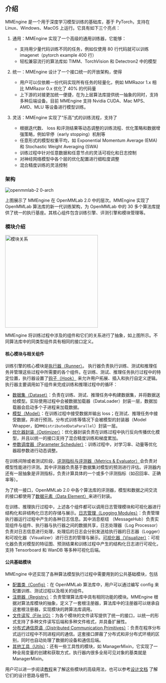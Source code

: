 ## 介绍

MMEngine 是一个用于深度学习模型训练的基础库，基于 PyTorch，支持在 Linux、Windows、MacOS 上运行。它具有如下三个亮点：

1. 通用：MMEngine 实现了一个高级的通用训练器，它能够：

   - 支持用少量代码训练不同的任务，例如仅使用 80 行代码就可以训练 imagenet（pytorch example 400 行）
   - 轻松兼容流行的算法库如 TIMM、TorchVision 和 Detectron2 中的模型

2. 统一：MMEngine 设计了一个接口统一的开放架构，使得

   - 用户可以仅依赖一份代码实现所有任务的轻量化，例如 MMRazor 1.x 相比 MMRazor 0.x 优化了 40% 的代码量
   - 上下游的对接更加统一便捷，在为上层算法库提供统一抽象的同时，支持多种后端设备。目前 MMEngine 支持 Nvidia CUDA、Mac MPS、AMD、MLU 等设备进行模型训练。

3. 灵活：MMEngine 实现了“乐高”式的训练流程，支持了

   - 根据迭代数、 loss 和评测结果等动态调整的训练流程、优化策略和数据增强策略，例如早停（early stopping）机制等
   - 任意形式的模型权重平均，如 Exponential Momentum Average (EMA) 和 Stochastic Weight Averaging (SWA)
   - 训练过程中针对任意数据和任意节点的灵活可视化和日志控制
   - 对神经网络模型中各个层的优化配置进行细粒度调整
   - 混合精度训练的灵活控制

### 架构

![openmmlab-2 0-arch](https://user-images.githubusercontent.com/40779233/187065730-1e9af236-37dc-4dbd-b448-cce3b72b0109.png)

上图展示了 MMEngine 在 OpenMMLab 2.0 中的层次。MMEngine 实现了 OpenMMLab 算法库的新一代训练架构，为 OpenMMLab 中的 30 多个算法库提供了统一的执行基座。其核心组件包含训练引擎、评测引擎和模块管理等。

### 模块介绍

<img src="https://user-images.githubusercontent.com/40779233/187156277-7c5d020b-7ba6-421b-989d-2990034ff8cc.png" width = "300" alt="模块关系" align=center />

MMEngine 将训练过程中涉及的组件和它们的关系进行了抽象，如上图所示。不同算法库中的同类型组件具有相同的接口定义。

#### 核心模块与相关组件

训练引擎的核心模块是[执行器（Runner）](../tutorials/runner.md)。 执行器负责执行训练、测试和推理任务并管理这些过程中所需要的各个组件。在训练、测试、推理任务执行过程中的特定位置，执行器设置了[钩子（Hook）](../tutorials/hook.md) 来允许用户拓展、插入和执行自定义逻辑。执行器主要调用如下组件来完成训练和推理过程中的循环：

- [数据集（Dataset）](../tutorials/basedataset.md)：负责在训练、测试、推理任务中构建数据集，并将数据送给模型。实际使用过程中会被数据加载器（DataLoader）封装一层，数据加载器会启动多个子进程来加载数据。
- [模型（Model）](../tutorials/model.md)：在训练过程中接受数据并输出 loss；在测试、推理任务中接受数据，并进行预测。分布式训练等情况下会被模型的封装器（Model Wrapper，如`MMDistributedDataParallel`）封装一层。
- [优化器封装（Optimizer）](../tutorials/optim_wrapper.md)：优化器封装负责在训练过程中执行反向传播优化模型，并且以统一的接口支持了混合精度训练和梯度累加。
- [参数调度器（Parameter Scheduler）](../tutorials/param_scheduler.md)：训练过程中，对学习率、动量等优化器超参数进行动态调整。

在训练间隙或者测试阶段，[评测指标与评测器（Metrics & Evaluator）](../tutorials/metric_and_evaluator.md)会负责对模型性能进行评测。其中评测器负责基于数据集对模型的预测进行评估。评测器内还有一层抽象是评测指标，负责计算具体的一个或多个评测指标（如召回率、正确率等）。

为了统一接口，OpenMMLab 2.0 中各个算法库的评测器，模型和数据之间交流的接口都使用了[数据元素（Data Element）](../tutorials/data_element.md)来进行封装。

在训练、推理执行过程中，上述各个组件都可以调用日志管理模块和可视化器进行结构化和非结构化日志的存储与展示。[日志管理（Logging Modules）](../tutorials/logging.md)：负责管理执行器运行过程中产生的各种日志信息。其中消息枢纽 （MessageHub）负责实现组件与组件、执行器与执行器之间的数据共享，日志处理器（Log Processor）负责对日志信息进行处理，处理后的日志会分别发送给执行器的日志器（Logger）和可视化器（Visualizer）进行日志的管理与展示。[可视化器（Visualizer）](../tutorials/visualization.md)：可视化器负责对模型的特征图、预测结果和训练过程中产生的结构化日志进行可视化，支持 Tensorboard 和 WanDB 等多种可视化后端。

#### 公共基础模块

MMEngine 中还实现了各种算法模型执行过程中需要用到的公共基础模块，包括

- [配置类（Config）](../tutorials/config.md)：在 OpenMMLab 算法库中，用户可以通过编写 config 来配置训练、测试过程以及相关的组件。
- [注册器（Registry）](../tutorials/registry.md)：负责管理算法库中具有相同功能的模块。MMEngine 根据对算法库模块的抽象，定义了一套根注册器，算法库中的注册器可以继承自这套根注册器，实现模块的跨算法库调用。
- [文件读写（File I/O）](../tutorials/fileio.md)：为各个模块的文件读写提供了统一的接口，以统一的形式支持了多种文件读写后端和多种文件格式，并具备扩展性。
- [分布式通信原语（Distributed Communication Primitives）](../tutorials/distributed.md)：负责在程序分布式运行过程中不同进程间的通信。这套接口屏蔽了分布式和非分布式环境的区别，同时也自动处理了数据的设备和通信后端。
- [其他工具（Utils）](../tutorials/utils.md)：还有一些工具性的模块，如 ManagerMixin，它实现了一种全局变量的创建和获取方式，执行器内很多全局可见对象的基类就是 ManagerMixin。

用户可以进一步阅读[教程](<>)来了解这些模块的高级用法，也可以参考[设计文档](<>) 了解它们的设计思路与细节。
